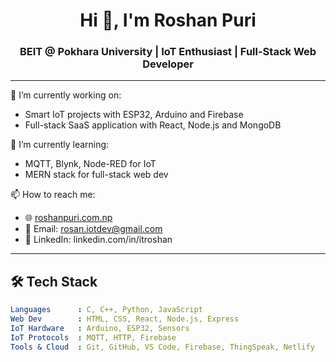 <h1 align="center">Hi 👋, I'm Roshan Puri</h1>
<h3 align="center">BEIT @ Pokhara University | IoT Enthusiast | Full-Stack Web Developer</h3>

---

🔭 I’m currently working on:
- Smart IoT projects with ESP32, Arduino and Firebase
- Full-stack SaaS application with React, Node.js and MongoDB

🌱 I’m currently learning:
- MQTT, Blynk, Node-RED for IoT
- MERN stack for full-stack web dev

📫 How to reach me:
- 🌐 [roshanpuri.com.np](http://roshanpuri.com.np)
- 📧 Email: rosan.iotdev@gmail.com
- 💼 LinkedIn: linkedin.com/in/itroshan

---

## 🛠️ Tech Stack

```yaml
Languages      : C, C++, Python, JavaScript
Web Dev        : HTML, CSS, React, Node.js, Express
IoT Hardware   : Arduino, ESP32, Sensors
IoT Protocols  : MQTT, HTTP, Firebase
Tools & Cloud  : Git, GitHub, VS Code, Firebase, ThingSpeak, Netlify
